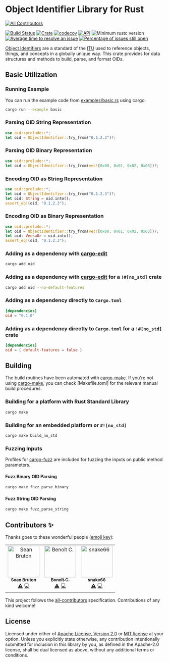 # Object Identifier Library for Rust

[![All Contributors](https://img.shields.io/badge/all_contributors-1-orange.svg?style=flat-square)](#contributors)

[![Build Status](https://travis-ci.org/UnnecessaryEngineering/oid.svg?branch=master)](https://travis-ci.org/UnnecessaryEngineering/oid)
[![Crate](https://img.shields.io/crates/v/oid.svg)](https://crates.io/crates/oid)
[![codecov](https://codecov.io/gh/UnnecessaryEngineering/oid/branch/master/graph/badge.svg)](https://codecov.io/gh/UnnecessaryEngineering/oid)
[![API](https://docs.rs/oid/badge.svg)](https://docs.rs/oid)
![Minimum rustc version](https://img.shields.io/badge/rustc-1.34+-lightgray.svg)
[![Average time to resolve an issue](https://isitmaintained.com/badge/resolution/UnnecessaryEngineering/oid.svg)](http://isitmaintained.com/project/UnnecessaryEngineering/oid)
[![Percentage of issues still open](https://isitmaintained.com/badge/open/UnnecessaryEngineering/oid.svg)](http://isitmaintained.com/project/UnnecessaryEngineering/oid)

[Object Identifiers] are a standard of the [ITU] used to reference objects, things, and
concepts in a globally unique way. This crate provides for data structures and methods
to build, parse, and format OIDs.

## Basic Utilization

### Running Example

You can run the example code from [examples/basic.rs](examples/basic.rs) using cargo:

```sh
cargo run --example basic
```

### Parsing OID String Representation

```rust
use oid::prelude::*;
let oid = ObjectIdentifier::try_from("0.1.2.3")?;
```

### Parsing OID Binary Representation

```rust
use oid::prelude::*;
let oid = ObjectIdentifier::try_from(vec![0x00, 0x01, 0x02, 0x03])?;
```

### Encoding OID as String Representation

```rust
use oid::prelude::*;
let oid = ObjectIdentifier::try_from("0.1.2.3")?;
let oid: String = oid.into();
assert_eq!(oid, "0.1.2.3");
```

### Encoding OID as Binary Representation

```rust
use oid::prelude::*;
let oid = ObjectIdentifier::try_from(vec![0x00, 0x01, 0x02, 0x03])?;
let oid: Vec<u8> = oid.into();
assert_eq!(oid, "0.1.2.3");
```

### Adding as a dependency with [cargo-edit]

```sh
cargo add oid
```

### Adding as a dependency with [cargo-edit] for a `!#[no_std]` crate

```sh
cargo add oid --no-default-features
```

### Adding as a dependency directly to `Cargo.toml`

```toml
[dependencies]
oid = "0.1.0"
```

### Adding as a dependency directly to `Cargo.toml` for a `!#[no_std]` crate

```toml
[dependencies]
oid = { default-features = false }
```

## Building

The build routines have been automated with [cargo-make]. If you're not using [cargo-make], you can check [Makefile.toml] for the relevant manual build procedures.

### Building for a platform with Rust Standard Library

```sh
cargo make
```

### Building for an embedded platform or `#![no_std]`

```sh
cargo make build_no_std
```

### Fuzzing Inputs

Profiles for [cargo-fuzz] are included for fuzzing the inputs on public method parameters.

#### Fuzz Binary OID Parsing

```sh
cargo make fuzz_parse_binary
```

#### Fuzz String OID Parsing

```sh
cargo make fuzz_parse_string
```

## Contributors ✨

Thanks goes to these wonderful people ([emoji key](https://allcontributors.org/docs/en/emoji-key)):

<!-- ALL-CONTRIBUTORS-LIST:START - Do not remove or modify this section -->
<!-- prettier-ignore -->
<table>
  <tr>
    <td align="center"><a href="https://github.com/sbruton"><img src="https://avatars2.githubusercontent.com/u/961430?v=4" width="100px;" alt="Sean Bruton"/><br /><sub><b>Sean Bruton</b></sub></a><br /><a href="https://github.com/UnnecessaryEngineering/oid/commits?author=sbruton" title="Tests">⚠️</a> <a href="https://github.com/UnnecessaryEngineering/oid/commits?author=sbruton" title="Code">💻</a></td>
    <td align="center"><a href="https://github.com/bcortier-devolutions"><img src="https://avatars2.githubusercontent.com/u/54852465?v=4" width="100px;" alt="Benoît C."/><br /><sub><b>Benoît C.</b></sub></a><br /><a href="https://github.com/UnnecessaryEngineering/oid/commits?author=bcortier-devolutions" title="Tests">⚠️</a> <a href="https://github.com/UnnecessaryEngineering/oid/commits?author=bcortier-devolutions" title="Code">💻</a></td>
    <td align="center"><a href="https://github.com/snake66"><img src="https://avatars2.githubusercontent.com/u/852601?v=4" width="100px;" alt="snake66"/><br /><sub><b>snake66</b></sub></a><br /><a href="https://github.com/UnnecessaryEngineering/oid/commits?author=snake66" title="Tests">⚠️</a> <a href="https://github.com/UnnecessaryEngineering/oid/commits?author=snake66" title="Code">💻</a></td>
  </tr>
</table>

<!-- ALL-CONTRIBUTORS-LIST:END -->

This project follows the [all-contributors](https://github.com/all-contributors/all-contributors) specification. Contributions of any kind welcome!

## License

Licensed under either of [Apache License, Version 2.0](LICENSE-APACHE) or [MIT license](LICENSE-MIT) at your option.
Unless you explicitly state otherwise, any contribution intentionally submitted for inclusion in this library by you, as defined in the Apache-2.0 license, shall be dual licensed as above, without any additional terms or conditions.

[object identifiers]: https://en.wikipedia.org/wiki/Object_identifier
[itu]: https://en.wikipedia.org/wiki/International_Telecommunications_Union
[cargo-edit]: https://github.com/killercup/cargo-edit
[cargo-make]: https://github.com/sagiegurari/cargo-make
[cargo-fuzz]: https://github.com/rust-fuzz/cargo-fuzz

